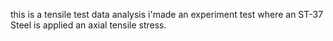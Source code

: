 this is a tensile test data analysis
i'made an experiment test where an ST-37 Steel is applied an axial tensile stress. 
